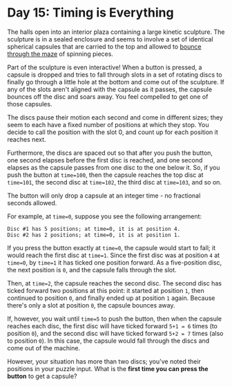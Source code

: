 # Day 15: Timing is Everything
The halls open into an interior plaza containing a large kinetic sculpture. The sculpture is in a sealed enclosure and 
seems to involve a set of identical spherical capsules that are carried to the top and allowed to 
[bounce through the maze](https://youtu.be/IxDoO9oODOk?t=177) of spinning pieces.

Part of the sculpture is even interactive! When a button is pressed, a capsule is dropped and tries to fall through 
slots in a set of rotating discs to finally go through a little hole at the bottom and come out of the sculpture. If 
any of the slots aren't aligned with the capsule as it passes, the capsule bounces off the disc and soars away. You 
feel compelled to get one of those capsules.

The discs pause their motion each second and come in different sizes; they seem to each have a fixed number of 
positions at which they stop. You decide to call the position with the slot 0, and count up for each position it 
reaches next.

Furthermore, the discs are spaced out so that after you push the button, one second elapses before the first disc is 
reached, and one second elapses as the capsule passes from one disc to the one below it. So, if you push the button at 
`time=100`, then the capsule reaches the top disc at `time=101`, the second disc at `time=102`, the third disc at 
`time=103`, and so on.

The button will only drop a capsule at an integer time - no fractional seconds allowed.

For example, at `time=0`, suppose you see the following arrangement:
```
Disc #1 has 5 positions; at time=0, it is at position 4.
Disc #2 has 2 positions; at time=0, it is at position 1.
```
If you press the button exactly at `time=0`, the capsule would start to fall; it would reach the first disc at `time=1`. 
Since the first disc was at position `4` at `time=0`, by `time=1` it has ticked one position forward. As a 
five-position disc, the next position is `0`, and the capsule falls through the slot.

Then, at `time=2`, the capsule reaches the second disc. The second disc has ticked forward two positions at this point: 
it started at position `1`, then continued to position `0`, and finally ended up at position `1` again. Because there's 
only a slot at position `0`, the capsule bounces away.

If, however, you wait until `time=5` to push the button, then when the capsule reaches each disc, the first disc will 
have ticked forward `5+1 = 6` times (to position `0`), and the second disc will have ticked forward `5+2 = 7` times 
(also to position `0`). In this case, the capsule would fall through the discs and come out of the machine.

However, your situation has more than two discs; you've noted their positions in your puzzle input. What is the **first 
time you can press the button** to get a capsule?

